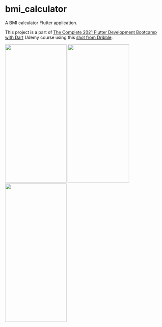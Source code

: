 # bmi_calculator

A BMI calculator Flutter application.

This project is a part of [The Complete 2021 Flutter Development Bootcamp with Dart](https://www.udemy.com/course/flutter-bootcamp-with-dart/) Udemy course using this [shot from Dribble](https://dribbble.com/shots/4585382-Simple-BMI-Calculator).

<img src="https://user-images.githubusercontent.com/27342390/127381070-09c6a59e-05aa-43f1-b97e-305b45ea01f3.png" width="200" height="450">

<img src="https://user-images.githubusercontent.com/27342390/127381082-f7899271-c754-4c2e-aec7-3291115e5eed.png" width="200" height="450">


<img src="https://user-images.githubusercontent.com/27342390/127381088-8a2ff0b8-fa64-4e2b-8dab-ed96471d2e70.gif" width="200" height="450">

